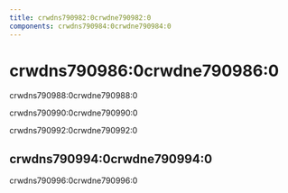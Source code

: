 ```yaml
---
title: crwdns790982:0crwdne790982:0
components: crwdns790984:0crwdne790984:0
---
```

# crwdns790986:0crwdne790986:0

<p class="description">crwdns790988:0crwdne790988:0</p>

crwdns790990:0crwdne790990:0

crwdns790992:0crwdne790992:0

## crwdns790994:0crwdne790994:0

crwdns790996:0crwdne790996:0